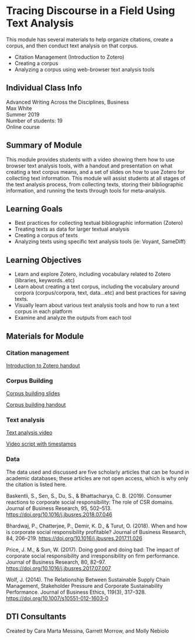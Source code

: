 # Tracing Discourse in a Field Using Text Analysis
This module has several materials to help organize citations, create a corpus, and then conduct text analysis on that corpus. 


- Citation Management (Introduction to Zotero)
- Creating a corpus
- Analyzing a corpus using web-browser text analysis tools

## Individual Class Info
Advanced Writing Across the Disciplines, Business
<br>
Max White
<br>
Summer 2019
<br>
Number of students: 19
<br>
Online course

## Summary of Module
This module provides students with a video showing them how to use browser text analysis tools, with a handout and presentation on what creating a text corpus means, and a set of slides on how to use Zotero for collecting text information. This module will assist students at all stages of the text analysis process, from collecting texts, storing their bibliographic information, and running the texts through tools for meta-analysis. 

## Learning Goals
- Best practices for collecting textual bibliographic information (Zotero)
- Treating texts as data for larger textual analysis
- Creating a corpus of texts
- Analyzing texts using specific text analysis tools (ie: Voyant, SameDiff) 


## Learning Objectives
- Learn and explore Zotero, including vocabulary related to Zotero (libraries, keywords..etc)
- Learn about creating a text corpus, including the vocabulary around corpora (corpus/corpora, text, data...etc) and best practices for saving texts. 
- Visually learn about various text analysis tools and how to run a text corpus in each platform
- Examine and analyze the outputs from each tool 


## Materials for Module

### Citation management

[Introduction to Zotero handout](https://github.com/NULabNortheastern/digitalassignmentshowcase/blob/master/text_analysis/advanced_business_writing-summer2019-white/citation_management_handout.pdf)

### Corpus Building

[Corpus building slides](https://github.com/NULabNortheastern/digitalassignmentshowcase/blob/master/text_analysis/advanced_business_writing-summer2019-white/corpus_building_slides.pdf)

[Corpus building handout](https://github.com/NULabNortheastern/digitalassignmentshowcase/blob/master/text_analysis/advanced_business_writing-summer2019-white/corpus_building_handout.pdf)

### Text analysis

[Text analysis video]( https://youtu.be/4PTI1jmt25M)

[Video script with timestamps](https://github.com/NULabNortheastern/digitalassignmentshowcase/blob/master/text_analysis/advanced_business_writing-summer2019-white/text_analysis_script.pdf)


### Data
The data used and discussed are five scholarly articles that can be found in academic databases; these articles are not open access, which is why only the citation is listed here.

Baskentli, S., Sen, S., Du, S., & Bhattacharya, C. B. (2019). Consumer reactions to corporate social responsibility: The role of CSR domains. Journal of Business Research, 95, 502–513. https://doi.org/10.1016/j.jbusres.2018.07.046

Bhardwaj, P., Chatterjee, P., Demir, K. D., & Turut, O. (2018). When and how is corporate social responsibility profitable? Journal of Business Research, 84, 206–219. https://doi.org/10.1016/j.jbusres.2017.11.026

Price, J. M., & Sun, W. (2017). Doing good and doing bad: The impact of corporate social responsibility and irresponsibility on firm performance. Journal of Business Research, 80, 82–97. https://doi.org/10.1016/j.jbusres.2017.07.007

Wolf, J. (2014). The Relationship Between Sustainable Supply Chain Management, Stakeholder Pressure and Corporate Sustainability Performance. Journal of Business Ethics, 119(3), 317–328. https://doi.org/10.1007/s10551-012-1603-0

## DTI Consultants
Created by Cara Marta Messina, Garrett Morrow, and Molly Nebiolo

